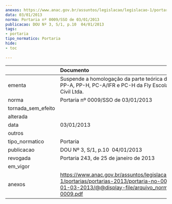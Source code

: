 ```yaml
---
anexos: https://www.anac.gov.br/assuntos/legislacao/legislacao-1/portarias/portarias-2013/portaria-no-0009-sso-de-01-03-2013/@@display-file/arquivo_norma/PA2013-0009.pdf
data: 03/01/2013
norma: Portaria nº 0009/SSO de 03/01/2013
publicacao: DOU Nº 3, S/1, p.10  04/01/2013
tags:
- portaria
tipo_normatico: Portaria
hide: 
- toc 
 
---
```


|                    | Documento                                                                                                                                                         |
|:-------------------|:------------------------------------------------------------------------------------------------------------------------------------------------------------------|
| ementa             | Suspende a homologação da parte teórica dos Cursos de PP-A, PP-H, PC-A/IFR e PC-H da Fly Escola de Aviação Civil Ltda.                                            |
| norma              | Portaria nº 0009/SSO de 03/01/2013                                                                                                                                |
| tornada_sem_efeito |                                                                                                                                                                   |
| alterada           |                                                                                                                                                                   |
| data               | 03/01/2013                                                                                                                                                        |
| outros             |                                                                                                                                                                   |
| tipo_normatico     | Portaria                                                                                                                                                          |
| publicacao         | DOU Nº 3, S/1, p.10  04/01/2013                                                                                                                                   |
| revogada           | Portaria 243, de 25 de janeiro de 2013                                                                                                                            |
| em_vigor           |                                                                                                                                                                   |
| anexos             | https://www.anac.gov.br/assuntos/legislacao/legislacao-1/portarias/portarias-2013/portaria-no-0009-sso-de-01-03-2013/@@display-file/arquivo_norma/PA2013-0009.pdf |